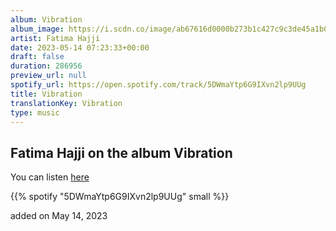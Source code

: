 ```yaml
---
album: Vibration
album_image: https://i.scdn.co/image/ab67616d0000b273b1c427c9c3de45a1b051fec5
artist: Fatima Hajji
date: 2023-05-14 07:23:33+00:00
draft: false
duration: 286956
preview_url: null
spotify_url: https://open.spotify.com/track/5DWmaYtp6G9IXvn2lp9UUg
title: Vibration
translationKey: Vibration
type: music
---
```


## Fatima Hajji on the album Vibration

You can listen [here](https://open.spotify.com/track/5DWmaYtp6G9IXvn2lp9UUg)

{{% spotify "5DWmaYtp6G9IXvn2lp9UUg" small %}}

added on May 14, 2023